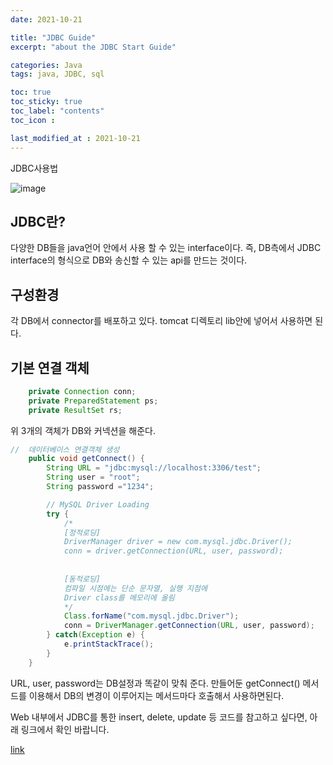 ```yaml
---
date: 2021-10-21

title: "JDBC Guide"
excerpt: "about the JDBC Start Guide"

categories: Java
tags: java, JDBC, sql

toc: true  
toc_sticky: true
toc_label: "contents"
toc_icon : 

last_modified_at : 2021-10-21
---
```


JDBC사용법  

![image](https://user-images.githubusercontent.com/70089259/138288823-336538a9-5ab7-4b00-aae7-bf648a619430.png)

## JDBC란?
다양한 DB들을 java언어 안에서 사용 할 수 있는 interface이다.
즉, DB측에서 JDBC interface의 형식으로 DB와 송신할 수 있는 api를 만드는 것이다.

## 구성환경
각 DB에서 connector를 배포하고 있다. tomcat 디렉토리 lib안에 넣어서 사용하면 된다.

## 기본 연결 객체

```java  
    private Connection conn;
    private PreparedStatement ps;
    private ResultSet rs;
```
위 3개의 객체가 DB와 커넥션을 해준다.


```java
//  데이터베이스 연결객체 생성
    public void getConnect() {
        String URL = "jdbc:mysql://localhost:3306/test";
        String user = "root";
        String password ="1234";

        // MySQL Driver Loading
        try {
            /*
            [정적로딩]
            DriverManager driver = new com.mysql.jdbc.Driver();
            conn = driver.getConnection(URL, user, password);
             
             
            [동적로딩]
            컴파일 시점에는 단순 문자열, 실행 지점에 
            Driver class를 메모리에 올림
            */
            Class.forName("com.mysql.jdbc.Driver");
            conn = DriverManager.getConnection(URL, user, password);
        } catch(Exception e) {
            e.printStackTrace();
        }
    }
```

URL, user, password는 DB설정과 똑같이 맞춰 준다.
만들어둔 getConnect() 메서드를 이용해서 DB의 변경이 이루어지는 메서드마다 호출해서 사용하면된다. 


Web 내부에서 JDBC를 통한 insert, delete, update 등 코드를 참고하고 싶다면, 아래 링크에서 확인 바랍니다.

[link](https://github.com/moo-on/jsp-tutorial/blob/MVC4/src/com/web/model/MemberDAO.java)